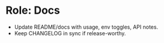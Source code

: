 # Role: Docs

- Update README/docs with usage, env toggles, API notes.
- Keep CHANGELOG in sync if release-worthy.

